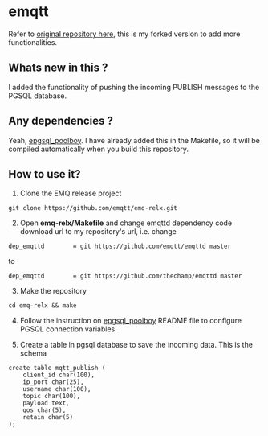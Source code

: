 # emqtt

Refer to [original repository here](https://github.com/emqtt/emqttd), this is my forked version to add more functionalities.

## Whats new in this ?

I added the functionality of pushing the incoming PUBLISH messages to the PGSQL database.

## Any dependencies ?

Yeah, [epgsql_poolboy](https://github.com/thechamp/epgsql_poolboy). I have already added this in the Makefile, so it will be compiled automatically when you build this repository.

## How to use it?

1. Clone the EMQ release project
```
git clone https://github.com/emqtt/emq-relx.git
```

2. Open **emq-relx/Makefile** and change emqttd dependency code download url to my repository's url, i.e. change
```
dep_emqttd        = git https://github.com/emqtt/emqttd master
```
to
```
dep_emqttd        = git https://github.com/thechamp/emqttd master
```

3. Make the repository
```
cd emq-relx && make
```

4. Follow the instruction on [epgsql_poolboy](https://github.com/thechamp/epgsql_poolboy) README file to configure PGSQL connection variables.

5. Create a table in pgsql database to save the incoming data. This is the schema
```
create table mqtt_publish (
    client_id char(100),
    ip_port char(25),
    username char(100),
    topic char(100),
    payload text,
    qos char(5),
    retain char(5)
);
```
